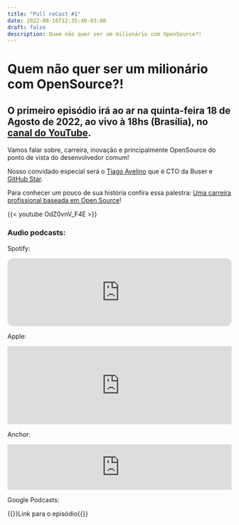 ```yaml
---
title: "Pull reCast #1"
date: 2022-08-16T12:35:40-03:00
draft: false
description: Quem não quer ser um milionário com OpenSource?!
---
```


# Quem não quer ser um milionário com OpenSource?!

## O primeiro episódio irá ao ar na quinta-feira 18 de Agosto de 2022, ao vivo à 18hs (Brasília), no [canal do YouTube](https://www.youtube.com/channel/UC4FvW-Q6kVLeZuvhGb4txrQ).

Vamos falar sobre, carreira, inovação e principalmente OpenSource do ponto de vista do desenvolvedor comum!

Nosso convidado especial será o [Tiago Avelino](http://avelino.run) que é CTO da Buser e [GitHub Star](https://stars.github.com/profiles/avelino/).

Para conhecer um pouco de sua história confira essa palestra: [Uma carreira profissional baseada em Open Source](https://avelino.run/palestra-uma-carreira-profissional-baseada-em-open-source-engenharia-de-software/)!

{{< youtube OdZ0vnV_F4E >}}

### Audio podcasts:

Spotify:

<iframe style="border-radius:12px" src="https://open.spotify.com/embed/episode/09AjYBJfeTYfL8kQeE0uRm?utm_source=generator" width="100%" height="152" frameBorder="0" allowfullscreen="" allow="autoplay; clipboard-write; encrypted-media; fullscreen; picture-in-picture" loading="lazy"></iframe>

Apple:

<iframe allow="autoplay *; encrypted-media *; fullscreen *; clipboard-write" frameborder="0" height="175" style="width:100%;max-width:660px;overflow:hidden;background:transparent;" sandbox="allow-forms allow-popups allow-same-origin allow-scripts allow-storage-access-by-user-activation allow-top-navigation-by-user-activation" src="https://embed.podcasts.apple.com/us/podcast/1-quem-n%C3%A3o-quer-ser-um-milion%C3%A1rio-com-opensource/id1643158720?i=1000578178572"></iframe>

Anchor:

<iframe src="https://anchor.fm/pullrecast/embed/episodes/1---Quem-no-quer-ser-um-milionrio-com-OpenSource-e1n7h88/a-a8f8cr1" height="102px" width="100%" frameborder="0" scrolling="no"></iframe>

Google Podcasts:

{{<link href="https://podcasts.google.com/feed/aHR0cHM6Ly9hbmNob3IuZm0vcy9iNDExYThjOC9wb2RjYXN0L3Jzcw/episode/ZThiMGMyNGYtZTAxOC00ZGJiLTk3ZjYtMGY5N2RkZTZlYzM0">}}Link para o episódio{{</link>}}